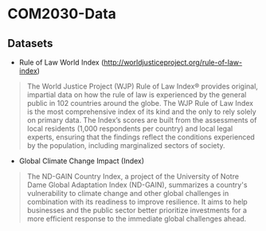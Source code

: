 # COM2030-Data
## Datasets
- Rule of Law World Index (http://worldjusticeproject.org/rule-of-law-index)
> The World Justice Project (WJP) Rule of Law Index® provides original,  impartial data on how the rule of law is experienced by the general public in 102 countries around the globe. The WJP Rule of Law Index is the most comprehensive index of its kind and the only to rely solely on primary data. The Index’s scores are built from the assessments of local residents (1,000 respondents per country) and local legal experts, ensuring that the findings reflect the conditions experienced by the population, including marginalized sectors of society.

- Global Climate Change Impact (Index)
> The ND-GAIN Country Index, a project of the University of Notre Dame Global Adaptation Index (ND-GAIN), summarizes a country's vulnerability to climate change and other global challenges in combination with its readiness to improve resilience. It aims to help businesses and the public sector better prioritize investments for a more efficient response to the immediate global challenges ahead. 

